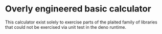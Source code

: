 # Overly engineered basic calculator

This calculator exist solely to exercise parts of the plaited family of
libraries that could not be exercised via unit test in the deno runtime.
